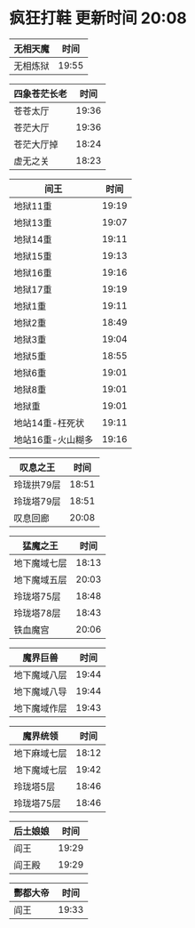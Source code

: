# 疯狂打鞋 更新时间 20:08

| 无相天魔   | 时间    |
|--------|-------|
| 无相炼狱 | 19:55 |

| 四象苍茫长老   | 时间    |
|--------|-------|
| 苍苍太厅 | 19:36 |
| 苍茫大厅 | 19:36 |
| 苍茫大厅掉 | 18:24 |
| 虚无之关 | 18:23 |

| 间王   | 时间    |
|--------|-------|
| 地狱11重 | 19:19 |
| 地狱13重 | 19:07 |
| 地狱14重 | 19:11 |
| 地狱15重 | 19:13 |
| 地狱16重 | 19:16 |
| 地狱17重 | 19:19 |
| 地狱1重 | 19:11 |
| 地狱2重 | 18:49 |
| 地狱3重 | 19:04 |
| 地狱5重 | 18:55 |
| 地狱6重 | 19:01 |
| 地狱8重 | 19:01 |
| 地狱重 | 19:01 |
| 地站14重-枉死状 | 19:11 |
| 地站16重-火山糊多 | 19:16 |

| 叹息之王   | 时间    |
|--------|-------|
| 玲珑拱79层 | 18:51 |
| 玲珑塔79层 | 18:51 |
| 叹息回廊 | 20:08 |

| 猛魔之王   | 时间    |
|--------|-------|
| 地下魔域七层 | 18:13 |
| 地下魔域五层 | 20:03 |
| 玲珑塔75层 | 18:48 |
| 玲珑塔78层 | 18:43 |
| 铁血魔宫 | 20:06 |

| 魔界巨兽   | 时间    |
|--------|-------|
| 地下魔域八层 | 19:44 |
| 地下魔域八导 | 19:44 |
| 地下魔域作层 | 19:43 |

| 魔界统领   | 时间    |
|--------|-------|
| 地下麻域七层 | 18:12 |
| 地下魔域七层 | 19:42 |
| 玲珑塔5层 | 18:46 |
| 玲珑塔75层 | 18:46 |

| 后土娘娘   | 时间    |
|--------|-------|
| 阎王 | 19:29 |
| 阎王殿 | 19:29 |

| 酆都大帝   | 时间    |
|--------|-------|
| 阎王 | 19:33 |